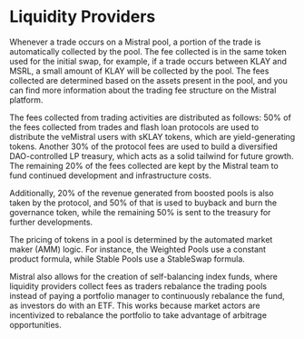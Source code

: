 # Liquidity Providers

Whenever a trade occurs on a Mistral pool, a portion of the trade is automatically collected by the pool. The fee collected is in the same token used for the initial swap, for example, if a trade occurs between KLAY and MSRL, a small amount of KLAY will be collected by the pool. The fees collected are determined based on the assets present in the pool, and you can find more information about the trading fee structure on the Mistral platform.

The fees collected from trading activities are distributed as follows: 50% of the fees collected from trades and flash loan protocols are used to distribute the veMistral users with sKLAY tokens, which are yield-generating tokens. Another 30% of the protocol fees are used to build a diversified DAO-controlled LP treasury, which acts as a solid tailwind for future growth. The remaining 20% of the fees collected are kept by the Mistral team to fund continued development and infrastructure costs.

Additionally, 20% of the revenue generated from boosted pools is also taken by the protocol, and 50% of that is used to buyback and burn the governance token, while the remaining 50% is sent to the treasury for further developments.

The pricing of tokens in a pool is determined by the automated market maker (AMM) logic. For instance, the Weighted Pools use a constant product formula, while Stable Pools use a StableSwap formula.

Mistral also allows for the creation of self-balancing index funds, where liquidity providers collect fees as traders rebalance the trading pools instead of paying a portfolio manager to continuously rebalance the fund, as investors do with an ETF. This works because market actors are incentivized to rebalance the portfolio to take advantage of arbitrage opportunities.

\
&#x20;
